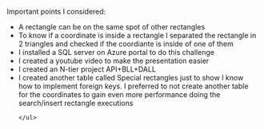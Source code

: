  Important points I considered:
    <ul>
        <li>A rectangle can be on the same spot of other rectangles</li>
        <li>To know if a coordinate is inside a rectangle I separated the rectangle in 2 triangles and checked if the coordiante is inside of one of them</li>
        <li>I installed a SQL server on Azure portal to do this challenge</li>
        <li>I created a youtube video to make the presentation easier</li>
        <li>I created an N-tier project API+BLL+DALL</li>
        <li>I created another table called Special rectangles just to show I know how to implement foreign keys. I preferred to not create another table for the coordinates to gain even more performance doing the search/insert rectangle executions</li>
     
    </ul>
